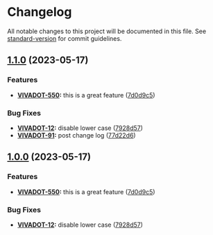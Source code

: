 # Changelog

All notable changes to this project will be documented in this file. See [standard-version](https://github.com/conventional-changelog/standard-version) for commit guidelines.

## [1.1.0](https://github.com/henrycontal/effective-potato/compare/v9.1.0...v1.1.0) (2023-05-17)


### Features

* **[VIVADOT-550](https://gruposti.atlassian.net/browse/VIVADOT-550):** this is a great feature ([7d0d9c5](https://github.com/henrycontal/effective-potato/commit/7d0d9c5ac308ba1d6db3ae07109f07f6d6fd3bdd))


### Bug Fixes

* **[VIVADOT-12](https://gruposti.atlassian.net/browse/VIVADOT-12):** disable lower case ([7928d57](https://github.com/henrycontal/effective-potato/commit/7928d57ac353c4c25b4e674aec60067e75519a6c))
* **[VIVADOT-91](https://gruposti.atlassian.net/browse/VIVADOT-91):** post change log ([77d22d6](https://github.com/henrycontal/effective-potato/commit/77d22d6c545047f612bdbe9b8bbd000e73824027))

## [1.0.0](https://github.com/henrycontal/effective-potato/compare/v9.1.0...v1.0.0) (2023-05-17)


### Features

* **[VIVADOT-550](https://gruposti.atlassian.net/browse/VIVADOT-550):** this is a great feature ([7d0d9c5](https://github.com/henrycontal/effective-potato/commit/7d0d9c5ac308ba1d6db3ae07109f07f6d6fd3bdd))


### Bug Fixes

* **[VIVADOT-12](https://gruposti.atlassian.net/browse/VIVADOT-12):** disable lower case ([7928d57](https://github.com/henrycontal/effective-potato/commit/7928d57ac353c4c25b4e674aec60067e75519a6c))
